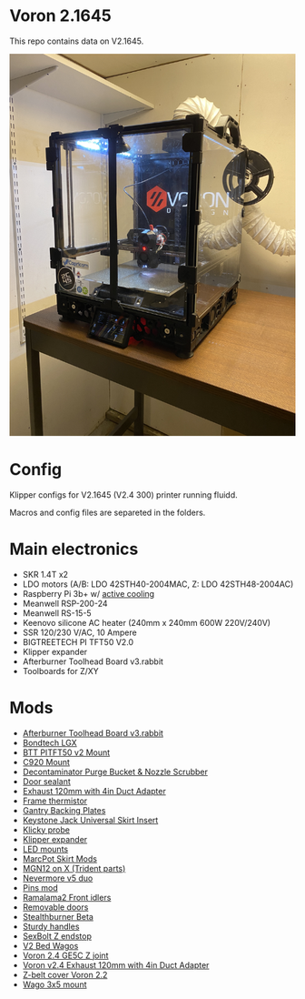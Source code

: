 # Voron 2.1645

This repo contains data on V2.1645. 


![V2.4-1645](./images/v2.4-1645.jpg)

# Config

Klipper configs for V2.1645 (V2.4 300) printer running fluidd.

Macros and config files are separeted in the folders.

# Main electronics

* SKR 1.4T x2
* LDO motors (A/B: LDO 42STH40-2004MAC, Z: LDO 42STH48-2004AC)
* Raspberry Pi 3b+ w/ [active cooling](https://www.amazon.se/gp/product/B08B84D8VH/ref=ppx_yo_dt_b_asin_title_o08_s00?ie=UTF8&th=1)
* Meanwell RSP-200-24
* Meanwell RS-15-5
* Keenovo silicone AC heater (240mm x 240mm 600W 220V/240V)
* SSR 120/230 V/AC, 10 Ampere
* BIGTREETECH PI TFT50 V2.0
* Klipper expander
* Afterburner Toolhead Board v3.rabbit
* Toolboards for Z/XY


# Mods


* [Afterburner Toolhead Board v3.rabbit](https://github.com/VoronDesign/Voron-Hardware/tree/master/Afterburner_Toolhead_PCB)
* [Bondtech LGX](https://discord.com/channels/460117602945990666/635687829254701107/823946865027317841)
* [BTT PITFT50 v2 Mount](https://github.com/VoronDesign/VoronUsesrs/tree/master/printer_mods/alanho/BTT_PITFT50_v2_Mount)
* [C920 Mount](https://github.com/VoronDesign/VoronUsers/tree/master/printer_mods/Koios/C920_Mount)
* [Decontaminator Purge Bucket & Nozzle Scrubber](https://github.com/VoronDesign/VoronUsers/tree/master/printer_mods/edwardyeeks/Decontaminator_Purge_Bucket_&_Nozzle_Scrubber)
* [Door sealant](https://www.aliexpress.com/item/1005001446848187.html?spm=a2g0s.9042311.0.0.626e4c4dsDj60w)
* [Exhaust 120mm with 4in Duct Adapter](https://github.com/VoronDesign/VoronUsers/tree/master/printer_mods/hergtoler/exhaust_120mm_duct)
* [Frame thermistor]()
* [Gantry Backing Plates](https://github.com/VoronDesign/VoronUsers/tree/master/printer_mods/whoppingpochard/extrusion_backers)
* [Keystone Jack Universal Skirt Insert](https://github.com/VoronDesign/VoronUsers/tree/master/legacy_printers/printer_mods/bryansj/Keystone_Jack_Universal_Skirt_Insert)
* [Klicky probe](https://github.com/jlas1/Klicky-Probe)
* [Klipper expander](https://github.com/timmit99/Klipper-Expander)
* [LED mounts](https://discord.com/channels/460117602945990666/635687829254701107/725391527882260563)
* [MarcPot Skirt Mods](https://github.com/VoronDesign/VoronUsers/tree/master/printer_mods/MarcPot/Skirt_Mods)
* [MGN12 on X (Trident parts)](https://github.com/VoronDesign/Voron-Trident/tree/main/STLs/Gantry/X_Axis/X_Carriage)
* [Nevermore v5 duo](https://github.com/nevermore3d/Nevermore_Micro/tree/master/V5_Duo/V2)
* [Pins mod](https://github.com/hartk1213/MISC/tree/main/Voron%20Mods/Voron%202/2.4/Voron2.4_Pins_Mod)
* [Ramalama2 Front idlers](https://github.com/Ramalama2/Voron-2-Mods/tree/main/Front_Idlers)
* [Removable doors](https://github.com/VoronDesign/VoronUsers/tree/master/printer_mods/ElPoPo/RemovableDoors)
* [Stealthburner Beta](https://github.com/VoronDesign/Voron-Afterburner/tree/sb-beta)
* [Sturdy handles](https://github.com/VoronDesign/VoronUsers/tree/master/printer_mods/jeoje/Sturdy_Handles)
* [SexBolt Z endstop](https://github.com/hartk1213/MISC/tree/main/Voron%20Mods/Voron%202/2.4/Voron2.4_SexBolt_ZEndstop)
* [V2 Bed Wagos](https://github.com/VoronDesign/VoronUsers/tree/master/printer_mods/deepfriedheroin/v2_bed_wagos)
* [Voron 2.4 GE5C Z joint](https://github.com/hartk1213/MISC/tree/main/Voron%20Mods/Voron%202/2.4/Voron2.4_GE5C)
* [Voron v2.4 Exhaust 120mm with 4in Duct Adapter](https://github.com/VoronDesign/VoronUsers/tree/master/printer_mods/hergtoler/exhaust_120mm_duct)
* [Z-belt cover Voron 2.2](https://github.com/VoronDesign/Voron-2/releases/tag/V2.2)
* [Wago 3x5 mount](https://github.com/VoronDesign/VoronUsers/blob/master/legacy_printers/printer_mods/GSL12/wago_221_mount/WAGO_221-415_mount-3x5.stl)